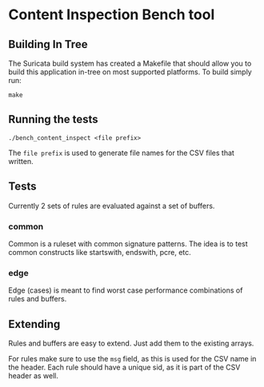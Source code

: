# Content Inspection Bench tool

## Building In Tree

The Suricata build system has created a Makefile that should allow you
to build this application in-tree on most supported platforms. To
build simply run:

```
make
```

## Running the tests

```
./bench_content_inspect <file prefix>
```

The `file prefix` is used to generate file names for the CSV files that written.

## Tests

Currently 2 sets of rules are evaluated against a set of buffers.

### common

Common is a ruleset with common signature patterns. The idea is to test common constructs
like startswith, endswith, pcre, etc.

### edge

Edge (cases) is meant to find worst case performance combinations of rules and buffers.

## Extending

Rules and buffers are easy to extend. Just add them to the existing arrays.

For rules make sure to use the `msg` field, as this is used for the CSV name in the header.
Each rule should have a unique sid, as it is part of the CSV header as well.
